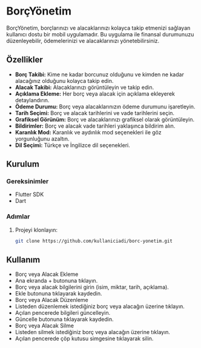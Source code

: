 
# BorçYönetim

BorçYönetim, borçlarınızı ve alacaklarınızı kolayca takip etmenizi sağlayan kullanıcı dostu bir mobil uygulamadır. Bu uygulama ile finansal durumunuzu düzenleyebilir, ödemelerinizi ve alacaklarınızı yönetebilirsiniz.

## Özellikler

- **Borç Takibi:** Kime ne kadar borcunuz olduğunu ve kimden ne kadar alacağınız olduğunu kolayca takip edin.
- **Alacak Takibi:** Alacaklarınızı görüntüleyin ve takip edin.
- **Açıklama Ekleme:** Her borç veya alacak için açıklama ekleyerek detaylandırın.
- **Ödeme Durumu:** Borç veya alacaklarınızın ödeme durumunu işaretleyin.
- **Tarih Seçimi:** Borç ve alacak tarihlerini ve vade tarihlerini seçin.
- **Grafiksel Görünüm:** Borç ve alacaklarınızı grafiksel olarak görüntüleyin.
- **Bildirimler:** Borç ve alacak vade tarihleri yaklaşınca bildirim alın.
- **Karanlık Mod:** Karanlık ve aydınlık mod seçenekleri ile göz yorgunluğunu azaltın.
- **Dil Seçimi:** Türkçe ve İngilizce dil seçenekleri.

## Kurulum

### Gereksinimler

- Flutter SDK
- Dart

### Adımlar

1. Projeyi klonlayın:
   ```bash
   git clone https://github.com/kullaniciadi/borc-yonetim.git
## Kullanım
- Borç veya Alacak Ekleme
- Ana ekranda + butonuna tıklayın.
- Borç veya alacak bilgilerini girin (isim, miktar, tarih, açıklama).
- Ekle butonuna tıklayarak kaydedin.
- Borç veya Alacak Düzenleme
- Listeden düzenlemek istediğiniz borç veya alacağın üzerine tıklayın.
- Açılan pencerede bilgileri güncelleyin.
- Güncelle butonuna tıklayarak kaydedin.
- Borç veya Alacak Silme
- Listeden silmek istediğiniz borç veya alacağın üzerine tıklayın.
- Açılan pencerede çöp kutusu simgesine tıklayarak silin.
